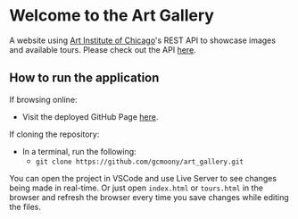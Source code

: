 # Welcome to the Art Gallery

A website using [Art Institute of Chicago](https://www.artic.edu/)'s REST API to
showcase images and available tours. Please check out the API
[here](https://api.artic.edu/docs/).

## How to run the application

If browsing online:

- Visit the deployed GitHub Page [here](https://gcmoony.github.io/art_gallery/).

If cloning the repository:

- In a terminal, run the following:
  - `git clone https://github.com/gcmoony/art_gallery.git`

You can open the project in VSCode and use Live Server to see changes being made
in real-time. Or just open `index.html` or `tours.html` in the browser and
refresh the browser every time you save changes while editing the files.
